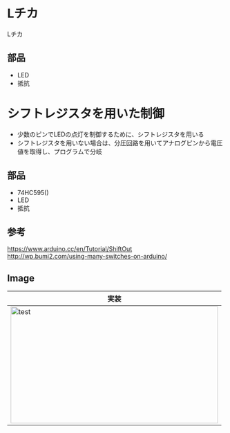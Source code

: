 # Lチカ
Lチカ

## 部品
* LED
* 抵抗

# シフトレジスタを用いた制御
* 少数のピンでLEDの点灯を制御するために、シフトレジスタを用いる
* シフトレジスタを用いない場合は、分圧回路を用いてアナログピンから電圧値を取得し、プログラムで分岐

## 部品
* 74HC595()
* LED
* 抵抗

## 参考
https://www.arduino.cc/en/Tutorial/ShiftOut  
http://wp.bumi2.com/using-many-switches-on-arduino/

## Image
|実装|
|---|
|<img src="https://github.com/tk0103/Electronic/blob/master/01_LED%E3%83%81%E3%82%AB%2B%E3%82%B7%E3%83%95%E3%83%88%E3%83%AC%E3%82%B8%E3%82%B9%E3%82%BF%E3%82%92%E7%94%A8%E3%81%84%E3%81%9F%E5%88%B6%E5%BE%A1/45270.gif" alt="test" title="test" width="480" height="270">|